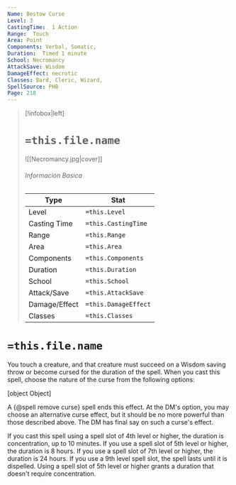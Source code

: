 ```yaml
---
Name: Bestow Curse
Level: 3
CastingTime:  1 Action 
Range:  Touch
Area: Point
Components: Verbal, Somatic, 
Duration:  Timed 1 minute
School: Necromancy
AttackSave: Wisdom
DamageEffect: necrotic
Classes: Bard, Cleric, Wizard, 
SpellSource: PHB
Page: 218
---
```


>[!infobox|left]
># `=this.file.name`
>![[Necromancy.jpg|cover]]
> ###### Información Basica
> Type |  Stat |
> ---|---|
> Level | `=this.Level` |
> Casting Time | `=this.CastingTime` |
> Range | `=this.Range` |
> Area | `=this.Area` |
> Components | `=this.Components` |
> Duration | `=this.Duration` |
> School | `=this.School` |
> Attack/Save | `=this.AttackSave` |
> Damage/Effect | `=this.DamageEffect` |
> Classes | `=this.Classes` |

# `=this.file.name`
You touch a creature, and that creature must succeed on a Wisdom saving throw or become cursed for the duration of the spell. When you cast this spell, choose the nature of the curse from the following options:

[object Object]

A {@spell remove curse} spell ends this effect. At the DM&#x27;s option, you may choose an alternative curse effect, but it should be no more powerful than those described above. The DM has final say on such a curse&#x27;s effect.



 


 


 


If you cast this spell using a spell slot of 4th level or higher, the duration is concentration, up to 10 minutes. If you use a spell slot of 5th level or higher, the duration is 8 hours. If you use a spell slot of 7th level or higher, the duration is 24 hours. If you use a 9th level spell slot, the spell lasts until it is dispelled. Using a spell slot of 5th level or higher grants a duration that doesn&#x27;t require concentration. 